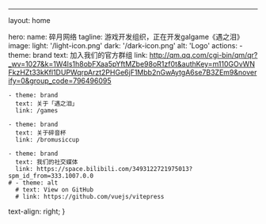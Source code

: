 ---
layout: home

hero:
  name: 碎月网络
  tagline: 游戏开发组织，正在开发galgame《遇之泪》
  image:
    light: '/light-icon.png'
    dark: '/dark-icon.png'
    alt: 'Logo'
  actions:
    - theme: brand
      text: 加入我们的官方群组
      link: http://qm.qq.com/cgi-bin/qm/qr?_wv=1027&k=1W4ls1h8obFXaa5pYftMZbe98oR1zf0t&authKey=m110GOvWNFkzHZt33kKfl1DUPWqrpArzt2PHGe6jF1Mbb2nGwAytgA6se7B3ZEm9&noverify=0&group_code=796496095

    - theme: brand
      text: 关于「遇之泪」
      link: /games

    - theme: brand
      text: 关于碎音杯
      link: /bromusiccup
      
    - theme: brand
      text: 我们的社交媒体
      link: https://space.bilibili.com/3493122721975013?spm_id_from=333.1007.0.0
    # - theme: alt
      # text: View on GitHub
      # link: https://github.com/vuejs/vitepress

  text-align: right;
}
</style>
